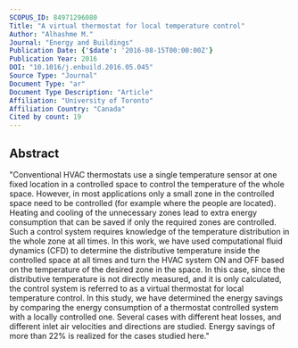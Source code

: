 ```yaml
---
SCOPUS_ID: 84971296080
Title: "A virtual thermostat for local temperature control"
Author: "Alhashme M."
Journal: "Energy and Buildings"
Publication Date: {'$date': '2016-08-15T00:00:00Z'}
Publication Year: 2016
DOI: "10.1016/j.enbuild.2016.05.045"
Source Type: "Journal"
Document Type: "ar"
Document Type Description: "Article"
Affiliation: "University of Toronto"
Affiliation Country: "Canada"
Cited by count: 19
---
```


## Abstract
"Conventional HVAC thermostats use a single temperature sensor at one fixed location in a controlled space to control the temperature of the whole space. However, in most applications only a small zone in the controlled space need to be controlled (for example where the people are located). Heating and cooling of the unnecessary zones lead to extra energy consumption that can be saved if only the required zones are controlled. Such a control system requires knowledge of the temperature distribution in the whole zone at all times. In this work, we have used computational fluid dynamics (CFD) to determine the distributive temperature inside the controlled space at all times and turn the HVAC system ON and OFF based on the temperature of the desired zone in the space. In this case, since the distributive temperature is not directly measured, and it is only calculated, the control system is referred to as a virtual thermostat for local temperature control. In this study, we have determined the energy savings by comparing the energy consumption of a thermostat controlled system with a locally controlled one. Several cases with different heat losses, and different inlet air velocities and directions are studied. Energy savings of more than 22% is realized for the cases studied here."
